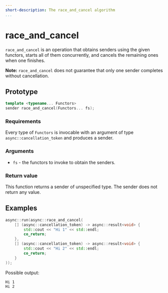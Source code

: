 ```yaml
---
short-description: The race_and_cancel algorithm
...
```


# race_and_cancel

`race_and_cancel` is an operation that obtains senders using the given functors,
starts all of them concurrently, and cancels the remaining ones when one finishes.

**Note:** `race_and_cancel` does not guarantee that only one sender completes
without cancellation.

## Prototype

```cpp
template <typename... Functors>
sender race_and_cancel(Functors... fs);
```

### Requirements

Every type of `Functors` is invocable with an argument of type `async::cancellation_token`
and produces a sender.

### Arguments

 - `fs` - the functors to invoke to obtain the senders.

### Return value

This function returns a sender of unspecified type. The sender does not return any value.

## Examples

```cpp
async::run(async::race_and_cancel(
	[] (async::cancellation_token) -> async::result<void> {
		std::cout << "Hi 1" << std::endl;
		co_return;
	},
	[] (async::cancellation_token) -> async::result<void> {
		std::cout << "Hi 2" << std::endl;
		co_return;
	}
));
```

Possible output:
```
Hi 1
Hi 2
```
